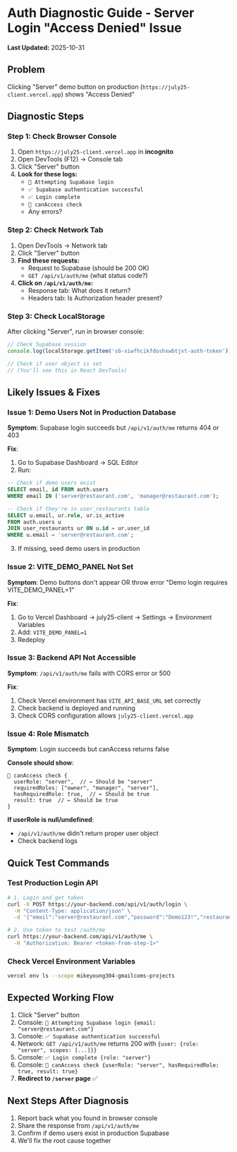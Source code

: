 # Auth Diagnostic Guide - Server Login "Access Denied" Issue

**Last Updated:** 2025-10-31

## Problem
Clicking "Server" demo button on production (`https://july25-client.vercel.app`) shows "Access Denied"

## Diagnostic Steps

### Step 1: Check Browser Console
1. Open `https://july25-client.vercel.app` in **incognito**
2. Open DevTools (F12) → Console tab
3. Click "Server" button
4. **Look for these logs:**
   - `🔐 Attempting Supabase login`
   - `✅ Supabase authentication successful`
   - `✅ Login complete`
   - `🔐 canAccess check`
   - Any errors?

### Step 2: Check Network Tab
1. Open DevTools → Network tab
2. Click "Server" button
3. **Find these requests:**
   - Request to Supabase (should be 200 OK)
   - `GET /api/v1/auth/me` (what status code?)
4. **Click on `/api/v1/auth/me`:**
   - Response tab: What does it return?
   - Headers tab: Is Authorization header present?

### Step 3: Check LocalStorage
After clicking "Server", run in browser console:
```javascript
// Check Supabase session
console.log(localStorage.getItem('sb-xiwfhcikfdoshxwbtjxt-auth-token'));

// Check if user object is set
// (You'll see this in React DevTools)
```

## Likely Issues & Fixes

### Issue 1: Demo Users Not in Production Database
**Symptom**: Supabase login succeeds but `/api/v1/auth/me` returns 404 or 403

**Fix**:
1. Go to Supabase Dashboard → SQL Editor
2. Run:
```sql
-- Check if demo users exist
SELECT email, id FROM auth.users
WHERE email IN ('server@restaurant.com', 'manager@restaurant.com');

-- Check if they're in user_restaurants table
SELECT u.email, ur.role, ur.is_active
FROM auth.users u
JOIN user_restaurants ur ON u.id = ur.user_id
WHERE u.email = 'server@restaurant.com';
```

3. If missing, seed demo users in production

### Issue 2: VITE_DEMO_PANEL Not Set
**Symptom**: Demo buttons don't appear OR throw error "Demo login requires VITE_DEMO_PANEL=1"

**Fix**:
1. Go to Vercel Dashboard → july25-client → Settings → Environment Variables
2. Add: `VITE_DEMO_PANEL=1`
3. Redeploy

### Issue 3: Backend API Not Accessible
**Symptom**: `/api/v1/auth/me` fails with CORS error or 500

**Fix**:
1. Check Vercel environment has `VITE_API_BASE_URL` set correctly
2. Check backend is deployed and running
3. Check CORS configuration allows `july25-client.vercel.app`

### Issue 4: Role Mismatch
**Symptom**: Login succeeds but canAccess returns false

**Console should show**:
```
🔐 canAccess check {
  userRole: "server",  // ← Should be "server"
  requiredRoles: ["owner", "manager", "server"],
  hasRequiredRole: true,  // ← Should be true
  result: true  // ← Should be true
}
```

**If userRole is null/undefined**:
- `/api/v1/auth/me` didn't return proper user object
- Check backend logs

## Quick Test Commands

### Test Production Login API
```bash
# 1. Login and get token
curl -X POST https://your-backend.com/api/v1/auth/login \
  -H "Content-Type: application/json" \
  -d '{"email":"server@restaurant.com","password":"Demo123!","restaurantId":"11111111-1111-1111-1111-111111111111"}'

# 2. Use token to test /auth/me
curl https://your-backend.com/api/v1/auth/me \
  -H "Authorization: Bearer <token-from-step-1>"
```

### Check Vercel Environment Variables
```bash
vercel env ls --scope mikeyoung304-gmailcoms-projects
```

## Expected Working Flow

1. Click "Server" button
2. Console: `🔐 Attempting Supabase login {email: "server@restaurant.com"}`
3. Console: `✅ Supabase authentication successful`
4. Network: `GET /api/v1/auth/me` returns 200 with `{user: {role: "server", scopes: [...]}}`
5. Console: `✅ Login complete {role: "server"}`
6. Console: `🔐 canAccess check {userRole: "server", hasRequiredRole: true, result: true}`
7. **Redirect to `/server` page** ✅

## Next Steps After Diagnosis

1. Report back what you found in browser console
2. Share the response from `/api/v1/auth/me`
3. Confirm if demo users exist in production Supabase
4. We'll fix the root cause together
